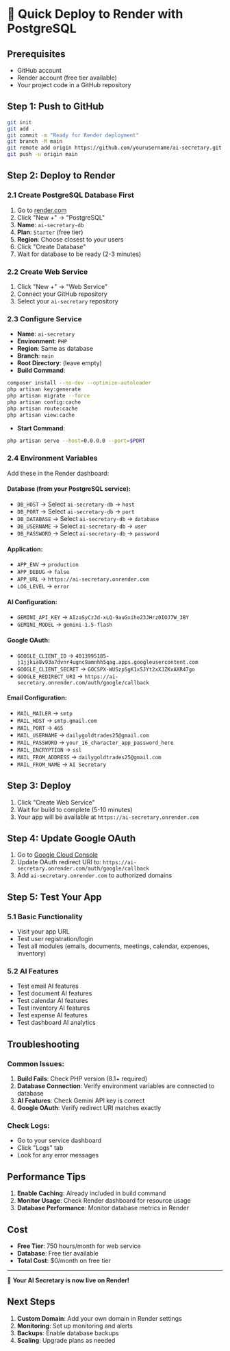 # 🚀 Quick Deploy to Render with PostgreSQL

## Prerequisites
- GitHub account
- Render account (free tier available)
- Your project code in a GitHub repository

## Step 1: Push to GitHub

```bash
git init
git add .
git commit -m "Ready for Render deployment"
git branch -M main
git remote add origin https://github.com/yourusername/ai-secretary.git
git push -u origin main
```

## Step 2: Deploy to Render

### 2.1 Create PostgreSQL Database First
1. Go to [render.com](https://render.com)
2. Click "New +" → "PostgreSQL"
3. **Name**: `ai-secretary-db`
4. **Plan**: `Starter` (free tier)
5. **Region**: Choose closest to your users
6. Click "Create Database"
7. Wait for database to be ready (2-3 minutes)

### 2.2 Create Web Service
1. Click "New +" → "Web Service"
2. Connect your GitHub repository
3. Select your `ai-secretary` repository

### 2.3 Configure Service
- **Name**: `ai-secretary`
- **Environment**: `PHP`
- **Region**: Same as database
- **Branch**: `main`
- **Root Directory**: (leave empty)
- **Build Command**: 
```bash
composer install --no-dev --optimize-autoloader
php artisan key:generate
php artisan migrate --force
php artisan config:cache
php artisan route:cache
php artisan view:cache
```
- **Start Command**: 
```bash
php artisan serve --host=0.0.0.0 --port=$PORT
```

### 2.4 Environment Variables
Add these in the Render dashboard:

#### Database (from your PostgreSQL service):
- `DB_HOST` → Select `ai-secretary-db` → `host`
- `DB_PORT` → Select `ai-secretary-db` → `port`
- `DB_DATABASE` → Select `ai-secretary-db` → `database`
- `DB_USERNAME` → Select `ai-secretary-db` → `user`
- `DB_PASSWORD` → Select `ai-secretary-db` → `password`

#### Application:
- `APP_ENV` → `production`
- `APP_DEBUG` → `false`
- `APP_URL` → `https://ai-secretary.onrender.com`
- `LOG_LEVEL` → `error`

#### AI Configuration:
- `GEMINI_API_KEY` → `AIzaSyCzJd-xLQ-9auGxihe23JHrz0IOJ7W_3BY`
- `GEMINI_MODEL` → `gemini-1.5-flash`

#### Google OAuth:
- `GOOGLE_CLIENT_ID` → `4013995185-j1jjkia8v93a7dvnr4ugnc9amnhh5qag.apps.googleusercontent.com`
- `GOOGLE_CLIENT_SECRET` → `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`
- `GOOGLE_REDIRECT_URI` → `https://ai-secretary.onrender.com/auth/google/callback`

#### Email Configuration:
- `MAIL_MAILER` → `smtp`
- `MAIL_HOST` → `smtp.gmail.com`
- `MAIL_PORT` → `465`
- `MAIL_USERNAME` → `dailygoldtrades25@gmail.com`
- `MAIL_PASSWORD` → `your_16_character_app_password_here`
- `MAIL_ENCRYPTION` → `ssl`
- `MAIL_FROM_ADDRESS` → `dailygoldtrades25@gmail.com`
- `MAIL_FROM_NAME` → `AI Secretary`

## Step 3: Deploy

1. Click "Create Web Service"
2. Wait for build to complete (5-10 minutes)
3. Your app will be available at `https://ai-secretary.onrender.com`

## Step 4: Update Google OAuth

1. Go to [Google Cloud Console](https://console.cloud.google.com/)
2. Update OAuth redirect URI to: `https://ai-secretary.onrender.com/auth/google/callback`
3. Add `ai-secretary.onrender.com` to authorized domains

## Step 5: Test Your App

### 5.1 Basic Functionality
- Visit your app URL
- Test user registration/login
- Test all modules (emails, documents, meetings, calendar, expenses, inventory)

### 5.2 AI Features
- Test email AI features
- Test document AI features
- Test calendar AI features
- Test inventory AI features
- Test expense AI features
- Test dashboard AI analytics

## Troubleshooting

### Common Issues:
1. **Build Fails**: Check PHP version (8.1+ required)
2. **Database Connection**: Verify environment variables are connected to database
3. **AI Features**: Check Gemini API key is correct
4. **Google OAuth**: Verify redirect URI matches exactly

### Check Logs:
- Go to your service dashboard
- Click "Logs" tab
- Look for any error messages

## Performance Tips

1. **Enable Caching**: Already included in build command
2. **Monitor Usage**: Check Render dashboard for resource usage
3. **Database Performance**: Monitor database metrics in Render

## Cost

- **Free Tier**: 750 hours/month for web service
- **Database**: Free tier available
- **Total Cost**: $0/month on free tier

---

🎉 **Your AI Secretary is now live on Render!**

## Next Steps

1. **Custom Domain**: Add your own domain in Render settings
2. **Monitoring**: Set up monitoring and alerts
3. **Backups**: Enable database backups
4. **Scaling**: Upgrade plans as needed
